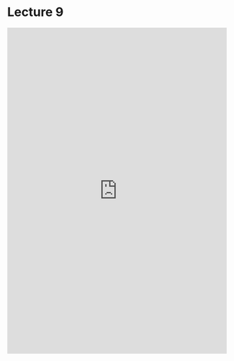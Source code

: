 # Lecture 9

<!-- ## Margin Notes -->



<embed src="https://shx-haah.github.io/notes/lecture_notes/cmput501/Scribed9.pdf" type="application/pdf" width="100%" height="750px"/>